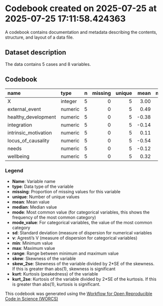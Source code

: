 Codebook created on 2025-07-25 at 2025-07-25 17:11:58.424363
================

A codebook contains documentation and metadata describing the contents,
structure, and layout of a data file.

## Dataset description

The data contains 5 cases and 8 variables.

## Codebook

| name | type | n | missing | unique | mean | median | mode | sd | min | max | range | skew | skew_2se | kurt | kurt_2se |
|:---|:---|---:|---:|---:|---:|---:|---:|---:|---:|---:|---:|---:|---:|---:|---:|
| X | integer | 5 | 0 | 5 | 3.00 | 3.00 | 3.00 | 1.58 | 1.00 | 5.00 | 4.00 | 0.00 | 0.00 | -1.91 | -0.48 |
| external_event | numeric | 5 | 0 | 5 | 0.49 | 0.61 | 0.61 | 0.77 | -0.42 | 1.57 | 1.99 | 0.16 | 0.09 | -1.80 | -0.45 |
| healthy_development | numeric | 5 | 0 | 5 | -0.38 | -1.36 | -1.36 | 1.78 | -1.90 | 1.99 | 3.89 | 0.34 | 0.19 | -2.11 | -0.53 |
| integration | numeric | 5 | 0 | 5 | -0.14 | 0.21 | 0.21 | 0.98 | -1.38 | 1.01 | 2.39 | -0.14 | -0.08 | -2.01 | -0.50 |
| intrinsic_motivation | numeric | 5 | 0 | 5 | 0.11 | -0.06 | -0.06 | 0.55 | -0.40 | 0.89 | 1.29 | 0.35 | 0.19 | -1.92 | -0.48 |
| locus_of_causality | numeric | 5 | 0 | 5 | -0.54 | -0.36 | -0.36 | 0.81 | -1.81 | 0.40 | 2.21 | -0.46 | -0.25 | -1.43 | -0.36 |
| needs | numeric | 5 | 0 | 5 | -0.12 | -0.17 | -0.17 | 0.45 | -0.71 | 0.43 | 1.14 | -0.05 | -0.03 | -1.85 | -0.46 |
| wellbeing | numeric | 5 | 0 | 5 | 0.32 | 0.36 | 0.36 | 0.72 | -0.58 | 1.40 | 1.98 | 0.26 | 0.14 | -1.46 | -0.37 |

### Legend

- **Name**: Variable name
- **type**: Data type of the variable
- **missing**: Proportion of missing values for this variable
- **unique**: Number of unique values
- **mean**: Mean value
- **median**: Median value
- **mode**: Most common value (for categorical variables, this shows the
  frequency of the most common category)
- **mode_value**: For categorical variables, the value of the most
  common category
- **sd**: Standard deviation (measure of dispersion for numerical
  variables
- **v**: Agresti’s V (measure of dispersion for categorical variables)
- **min**: Minimum value
- **max**: Maximum value
- **range**: Range between minimum and maximum value
- **skew**: Skewness of the variable
- **skew_2se**: Skewness of the variable divided by 2\*SE of the
  skewness. If this is greater than abs(1), skewness is significant
- **kurt**: Kurtosis (peakedness) of the variable
- **kurt_2se**: Kurtosis of the variable divided by 2\*SE of the
  kurtosis. If this is greater than abs(1), kurtosis is significant.

This codebook was generated using the [Workflow for Open Reproducible
Code in Science (WORCS)](https://osf.io/zcvbs/)
